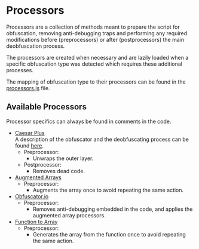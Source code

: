 # Processors
Processors are a collection of methods meant to prepare the script for obfuscation, removing anti-debugging traps
and performing any required modifications before (preprocessors) or after (postprocessors) the main deobfuscation process.

The processors are created when necessary and are lazily loaded when a specific obfuscation type was detected
which requires these additional processes.

The mapping of obfuscation type to their processors can be found in the [processors.js](processors.js) file.

## Available Processors
Processor specifics can always be found in comments in the code.
* [Caesar Plus](caesarp.js) <br/> 
  A description of the obfuscator and the deobfuscating process can be found [here](https://www.perimeterx.com/tech-blog/2020/deobfuscating-caesar/). <br/>
  - Preprocessor:
    - Unwraps the outer layer.
  - Postprocessor: 
    - Removes dead code.
* [Augmented Arrays](augmentedArray.js) <br/> 
  - Preprocessor:
    - Augments the array once to avoid repeating the same action.
* [Obfuscator.io](obfuscatorIo.js) <br/> 
  - Preprocessor:
    - Removes anti-debugging embedded in the code, and applies the augmented array processors.
* [Function to Array](functionToArray.js) <br/> 
  - Preprocessor:
    - Generates the array from the function once to avoid repeating the same action.